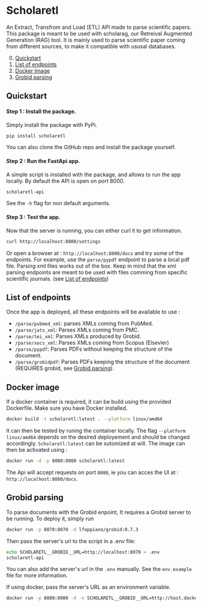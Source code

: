 # Scholaretl

An Extract, Transfrom and Load (ETL) API made to parse scientific papers. This package is meant to be used with scholarag, our Retreival Augmented Generation (RAG) tool. It is mainly used to parse scientific paper coming from different sources, to make it compatible with ususal databases.

0. [Quickstart](#quickstart)
1. [List of endpoints](#list-of-endpoints)
2. [Docker Image](#docker-image)
3. [Grobid parsing](#grobid-parsing)


## Quickstart

#### Step 1 : Install the package.

Simply install the package with PyPi.

```bash
pip install scholaretl
```

You can also clone the GitHub repo and install the package yourself.

#### Step 2 : Run the FastApi app.

A simple script is installed with the package, and allows to run the app locally. By default the API is open on port 8000.

```bash
scholaretl-api
```

See the `-h` flag for non default arguments.

#### Step 3 : Test the app.

Now that the server is running, you can either curl it to get information.

```bash
curl http://localhost:8000/settings
```

Or open a browser at : `http://localhost:8000/docs` and try some of the endpoints. For example, use the `parse/pypdf` endpoint to parse a local pdf file. Parsing xml files works out of the box. Keep in mind that the xml parsing endpoints are meant to be used with files comming from specific scientific journals. (see [List of endpoints](#list-of-endpoints))


## List of endpoints

Once the app is deployed, all these endpoints will be available to use :
* `/parse/pubmed_xml`: parses XMLs coming from PubMed.
* `/parse/jats_xml`: Parses XMLs coming from PMC.
* `/parse/tei_xml`: Parses XMLs produced by Grobid.
* `/parse/xocs_xml`: Parses XMLs coming from Scopus (Elsevier)
* `/parse/pypdf`: Parses PDFs without keeping the structure of the document.
* `/parse/grobidpdf`: Parses PDFs keeping the structure of the document (REQUIRES grobid, see [Grobid parsing](#grobid-parsing)).

## Docker image

If a docker container is required, it can be build using the provided Dockerfile. Make sure you have Docker installed.

```bash
docker build -t scholaretl:latest . --platform linux/amd64
```
It can then be tested by runing the container locally. The flag `--platform linux/amd64` depends on the desired deployement and should be changed accordingly. `Scholaretl:latest` can be sutomized at will.
The image can then be activated using :
```bash
docker run -d -p 8080:8080 scholaretl:latest
```
The Api will accept requests on port `8080`, ie you can acces the UI at : `http://localhost:8080/docs`.

## Grobid parsing


To parse documents with the Grobid enpoint, It requires a Grobid server to be running. To deploy it, simply run

```bash
docker run -p 8070:8070 -d lfoppiano/grobid:0.7.3
```

Then pass the server's url to the script in a .env file:

```bash
echo SCHOLARETL__GROBID__URL=http://localhost:8070 > .env
scholaretl-api
```
You can also add the server's url in the `.env` manually. See the `env.example` file for more information.

If using docker, pass the server's URL as an environment variable.

```bash
docker run -p 8080:8080 -d -e SCHOLARETL__GROBID__URL=http://host.docker.internal:8070 scholaretl:latest
```
